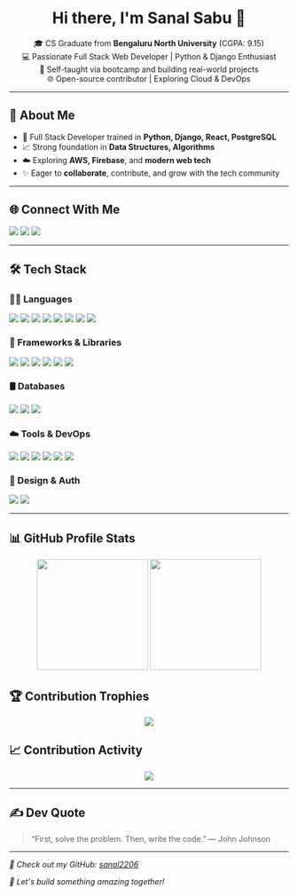 <h1 align="center">Hi there, I'm Sanal Sabu 👋</h1>

<p align="center">
🎓 CS Graduate from <strong>Bengaluru North University</strong> (CGPA: 9.15)<br>
💻 Passionate Full Stack Web Developer | Python & Django Enthusiast<br>
🚀 Self-taught via bootcamp and building real-world projects<br>
🌐 Open-source contributor | Exploring Cloud & DevOps
</p>

---

## 🧠 About Me

- 🎯 Full Stack Developer trained in **Python, Django, React, PostgreSQL**
- 📈 Strong foundation in **Data Structures, Algorithms**
- ☁️ Exploring **AWS, Firebase**, and **modern web tech**
- ✨ Eager to **collaborate**, contribute, and grow with the tech community

---

## 🌐 Connect With Me

<p align="left">
  <a href="https://www.linkedin.com/in/sanal-sabu-/"><img src="https://img.shields.io/badge/LinkedIn-blue?style=for-the-badge&logo=linkedin&logoColor=white" /></a>
  <a href="https://github.com/sanal2206"><img src="https://img.shields.io/badge/GitHub-black?style=for-the-badge&logo=github&logoColor=white" /></a>
  <a href="mailto:sanalsabu22@gmail.com"><img src="https://img.shields.io/badge/Gmail-D14836?style=for-the-badge&logo=gmail&logoColor=white" /></a>
</p>

---

## 🛠️ Tech Stack

### 👨‍💻 Languages  
<p>
  <img src="https://img.shields.io/badge/Python-3670A0?style=for-the-badge&logo=python&logoColor=white"/>
  <img src="https://img.shields.io/badge/Java-ED8B00?style=for-the-badge&logo=java&logoColor=white"/>
  <img src="https://img.shields.io/badge/PHP-777BB4?style=for-the-badge&logo=php&logoColor=white"/>
  <img src="https://img.shields.io/badge/R-276DC3?style=for-the-badge&logo=r&logoColor=white"/>
  <img src="https://img.shields.io/badge/JavaScript-F7DF1E?style=for-the-badge&logo=javascript&logoColor=black"/>
  <img src="https://img.shields.io/badge/SQL-4479A1?style=for-the-badge&logo=sqlite&logoColor=white"/>
  <img src="https://img.shields.io/badge/HTML5-E34F26?style=for-the-badge&logo=html5&logoColor=white"/>
  <img src="https://img.shields.io/badge/CSS3-1572B6?style=for-the-badge&logo=css3&logoColor=white"/>
</p>

### 🧩 Frameworks & Libraries  
<p>
  <img src="https://img.shields.io/badge/Django-092E20?style=for-the-badge&logo=django&logoColor=white"/>
  <img src="https://img.shields.io/badge/DRF-red?style=for-the-badge&logo=django&logoColor=white"/>
  <img src="https://img.shields.io/badge/React-61DAFB?style=for-the-badge&logo=react&logoColor=black"/>
  <img src="https://img.shields.io/badge/Redux%20Toolkit-593D88?style=for-the-badge&logo=redux&logoColor=white"/>
  <img src="https://img.shields.io/badge/Vite-646CFF?style=for-the-badge&logo=vite&logoColor=white"/>
  <img src="https://img.shields.io/badge/Bootstrap-563D7C?style=for-the-badge&logo=bootstrap&logoColor=white"/>
</p>

### 🛢️ Databases  
<p>
  <img src="https://img.shields.io/badge/PostgreSQL-316192?style=for-the-badge&logo=postgresql&logoColor=white"/>
  <img src="https://img.shields.io/badge/MySQL-00758F?style=for-the-badge&logo=mysql&logoColor=white"/>
  <img src="https://img.shields.io/badge/MongoDB-4EA94B?style=for-the-badge&logo=mongodb&logoColor=white"/>
</p>

### ☁️ Tools & DevOps  
<p>
  <img src="https://img.shields.io/badge/AWS-232F3E?style=for-the-badge&logo=amazonaws&logoColor=white"/>
  <img src="https://img.shields.io/badge/Firebase-FFCA28?style=for-the-badge&logo=firebase&logoColor=black"/>
  <img src="https://img.shields.io/badge/Git-F05032?style=for-the-badge&logo=git&logoColor=white"/>
  <img src="https://img.shields.io/badge/VSCode-007ACC?style=for-the-badge&logo=visualstudiocode&logoColor=white"/>
  <img src="https://img.shields.io/badge/Postman-F76935?style=for-the-badge&logo=postman&logoColor=white"/>
  <img src="https://img.shields.io/badge/Nginx-009639?style=for-the-badge&logo=nginx&logoColor=white"/>
</p>

### 🎨 Design & Auth  
<p>
  <img src="https://img.shields.io/badge/Figma-F24E1E?style=for-the-badge&logo=figma&logoColor=white"/>
  <img src="https://img.shields.io/badge/JWT-000000?style=for-the-badge&logo=jsonwebtokens&logoColor=white"/>
</p>

---

## 📊 GitHub Profile Stats

<p align="center">
  <img src="https://github-readme-stats.vercel.app/api?username=sanal2206&show_icons=true&theme=tokyonight" height="200"/>
  <img src="https://github-readme-stats.vercel.app/api/top-langs/?username=sanal2206&layout=compact&theme=tokyonight" height="200"/>
</p>

## 🏆 Contribution Trophies

<p align="center">
  <img src="https://github-profile-trophy.vercel.app/?username=sanal2206&theme=algolia&row=2&column=4" />
</p>

## 📈 Contribution Activity

<p align="center">
<img src="https://github-readme-activity-graph.vercel.app/graph?username=sanal2206&theme=react-dark&area=true" />
</p>

---

## ✍️ Dev Quote

> “First, solve the problem. Then, write the code.” — John Johnson

---

_📌 Check out my GitHub: [sanal2206](https://github.com/sanal2206)_

_🎯 Let's build something amazing together!_

